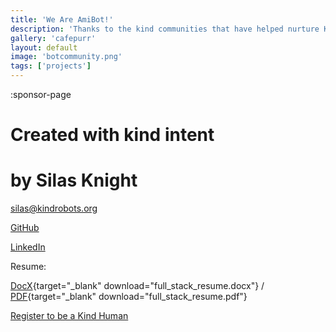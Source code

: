 ```yaml
---
title: 'We Are AmiBot!'
description: 'Thanks to the kind communities that have helped nurture Kind Robots'
gallery: 'cafepurr'
layout: default
image: 'botcommunity.png'
tags: ['projects']
---
```


:sponsor-page

# Created with kind intent

# by Silas Knight

[silas@kindrobots.org](silas@kindrobots.com)

[GitHub](https://github.com/silasfelinus/)

[LinkedIn](https://www.linkedin.com/in/silas-knight/)

Resume:

[DocX](/resume/full_stack_resume.docx){target="\_blank" download="full_stack_resume.docx"} / [PDF](/resume/full_stack_resume.pdf){target="\_blank" download="full_stack_resume.pdf"}

[Register to be a Kind Human](/register)
